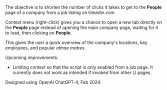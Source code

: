 The objective is to shorten the number of clicks it takes to get to the **People** page of a company from a job listing on linkedin.com

Context menu (right-click) gives you a chance to open a new tab directly on the **People** page instead of opening the main company page, waiting for it to load, then clicking on **People**.

This gives the user a quick overview of the company's locations, key employees, and popular _almae matres_.

Upcoming improvements:
- Limiting context so that the script is only enabled from a job page. It currently does not work as intended if invoked from other LI pages.

Designed using OpenAI ChatGPT-4, Feb 2024.
